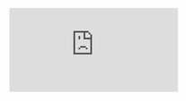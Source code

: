 ![ ](https://github.com/JackPeng1st/Developing-YouTube-Review-Crawling-and-Analysis-API/blob/main/Developing%20YouTube%20Review%20Crawling%20and%20Analysis%20API%20-%20Poster.pdf)

